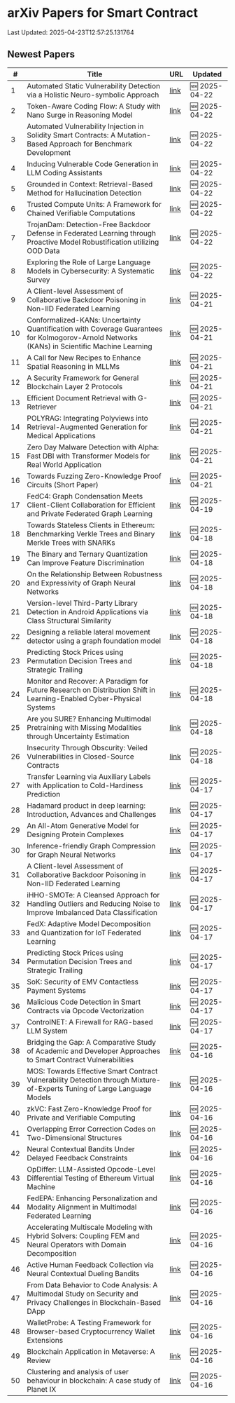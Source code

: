 # arXiv Papers for Smart Contract

Last Updated: 2025-04-23T12:57:25.131764

## Newest Papers

|\#|Title|URL|Updated|
|---|---|---|---|
|1|Automated Static Vulnerability Detection via a Holistic Neuro-symbolic Approach|[link](http://arxiv.org/abs/2504.16057v1)|🆕 2025-04-22|
|2|Token-Aware Coding Flow: A Study with Nano Surge in Reasoning Model|[link](http://arxiv.org/abs/2504.15989v1)|🆕 2025-04-22|
|3|Automated Vulnerability Injection in Solidity Smart Contracts: A Mutation-Based Approach for Benchmark Development|[link](http://arxiv.org/abs/2504.15948v1)|🆕 2025-04-22|
|4|Inducing Vulnerable Code Generation in LLM Coding Assistants|[link](http://arxiv.org/abs/2504.15867v1)|🆕 2025-04-22|
|5|Grounded in Context: Retrieval-Based Method for Hallucination Detection|[link](http://arxiv.org/abs/2504.15771v1)|🆕 2025-04-22|
|6|Trusted Compute Units: A Framework for Chained Verifiable Computations|[link](http://arxiv.org/abs/2504.15717v1)|🆕 2025-04-22|
|7|TrojanDam: Detection-Free Backdoor Defense in Federated Learning through Proactive Model Robustification utilizing OOD Data|[link](http://arxiv.org/abs/2504.15674v1)|🆕 2025-04-22|
|8|Exploring the Role of Large Language Models in Cybersecurity: A Systematic Survey|[link](http://arxiv.org/abs/2504.15622v1)|🆕 2025-04-22|
|9|A Client-level Assessment of Collaborative Backdoor Poisoning in Non-IID Federated Learning|[link](http://arxiv.org/abs/2504.12875v2)|🆕 2025-04-21|
|10|Conformalized-KANs: Uncertainty Quantification with Coverage Guarantees for Kolmogorov-Arnold Networks (KANs) in Scientific Machine Learning|[link](http://arxiv.org/abs/2504.15240v1)|🆕 2025-04-21|
|11|A Call for New Recipes to Enhance Spatial Reasoning in MLLMs|[link](http://arxiv.org/abs/2504.15037v1)|🆕 2025-04-21|
|12|A Security Framework for General Blockchain Layer 2 Protocols|[link](http://arxiv.org/abs/2504.14965v1)|🆕 2025-04-21|
|13|Efficient Document Retrieval with G-Retriever|[link](http://arxiv.org/abs/2504.14955v1)|🆕 2025-04-21|
|14|POLYRAG: Integrating Polyviews into Retrieval-Augmented Generation for Medical Applications|[link](http://arxiv.org/abs/2504.14917v1)|🆕 2025-04-21|
|15|Zero Day Malware Detection with Alpha: Fast DBI with Transformer Models for Real World Application|[link](http://arxiv.org/abs/2504.14886v1)|🆕 2025-04-21|
|16|Towards Fuzzing Zero-Knowledge Proof Circuits (Short Paper)|[link](http://arxiv.org/abs/2504.14881v1)|🆕 2025-04-21|
|17|FedC4: Graph Condensation Meets Client-Client Collaboration for Efficient and Private Federated Graph Learning|[link](http://arxiv.org/abs/2504.14188v1)|🆕 2025-04-19|
|18|Towards Stateless Clients in Ethereum: Benchmarking Verkle Trees and Binary Merkle Trees with SNARKs|[link](http://arxiv.org/abs/2504.14069v1)|🆕 2025-04-18|
|19|The Binary and Ternary Quantization Can Improve Feature Discrimination|[link](http://arxiv.org/abs/2504.13792v1)|🆕 2025-04-18|
|20|On the Relationship Between Robustness and Expressivity of Graph Neural Networks|[link](http://arxiv.org/abs/2504.13786v1)|🆕 2025-04-18|
|21|Version-level Third-Party Library Detection in Android Applications via Class Structural Similarity|[link](http://arxiv.org/abs/2504.13547v1)|🆕 2025-04-18|
|22|Designing a reliable lateral movement detector using a graph foundation model|[link](http://arxiv.org/abs/2504.13527v1)|🆕 2025-04-18|
|23|Predicting Stock Prices using Permutation Decision Trees and Strategic Trailing|[link](http://arxiv.org/abs/2504.12828v2)|🆕 2025-04-18|
|24|Monitor and Recover: A Paradigm for Future Research on Distribution Shift in Learning-Enabled Cyber-Physical Systems|[link](http://arxiv.org/abs/2504.13484v1)|🆕 2025-04-18|
|25|Are you SURE? Enhancing Multimodal Pretraining with Missing Modalities through Uncertainty Estimation|[link](http://arxiv.org/abs/2504.13465v1)|🆕 2025-04-18|
|26|Insecurity Through Obscurity: Veiled Vulnerabilities in Closed-Source Contracts|[link](http://arxiv.org/abs/2504.13398v1)|🆕 2025-04-18|
|27|Transfer Learning via Auxiliary Labels with Application to Cold-Hardiness Prediction|[link](http://arxiv.org/abs/2504.13142v1)|🆕 2025-04-17|
|28|Hadamard product in deep learning: Introduction, Advances and Challenges|[link](http://arxiv.org/abs/2504.13112v1)|🆕 2025-04-17|
|29|An All-Atom Generative Model for Designing Protein Complexes|[link](http://arxiv.org/abs/2504.13075v1)|🆕 2025-04-17|
|30|Inference-friendly Graph Compression for Graph Neural Networks|[link](http://arxiv.org/abs/2504.13034v1)|🆕 2025-04-17|
|31|A Client-level Assessment of Collaborative Backdoor Poisoning in Non-IID Federated Learning|[link](http://arxiv.org/abs/2504.12875v1)|🆕 2025-04-17|
|32|iHHO-SMOTe: A Cleansed Approach for Handling Outliers and Reducing Noise to Improve Imbalanced Data Classification|[link](http://arxiv.org/abs/2504.12850v1)|🆕 2025-04-17|
|33|FedX: Adaptive Model Decomposition and Quantization for IoT Federated Learning|[link](http://arxiv.org/abs/2504.12849v1)|🆕 2025-04-17|
|34|Predicting Stock Prices using Permutation Decision Trees and Strategic Trailing|[link](http://arxiv.org/abs/2504.12828v1)|🆕 2025-04-17|
|35|SoK: Security of EMV Contactless Payment Systems|[link](http://arxiv.org/abs/2504.12812v1)|🆕 2025-04-17|
|36|Malicious Code Detection in Smart Contracts via Opcode Vectorization|[link](http://arxiv.org/abs/2504.12720v1)|🆕 2025-04-17|
|37|ControlNET: A Firewall for RAG-based LLM System|[link](http://arxiv.org/abs/2504.09593v2)|🆕 2025-04-17|
|38|Bridging the Gap: A Comparative Study of Academic and Developer Approaches to Smart Contract Vulnerabilities|[link](http://arxiv.org/abs/2504.12443v1)|🆕 2025-04-16|
|39|MOS: Towards Effective Smart Contract Vulnerability Detection through Mixture-of-Experts Tuning of Large Language Models|[link](http://arxiv.org/abs/2504.12234v1)|🆕 2025-04-16|
|40|zkVC: Fast Zero-Knowledge Proof for Private and Verifiable Computing|[link](http://arxiv.org/abs/2504.12217v1)|🆕 2025-04-16|
|41|Overlapping Error Correction Codes on Two-Dimensional Structures|[link](http://arxiv.org/abs/2504.12142v1)|🆕 2025-04-16|
|42|Neural Contextual Bandits Under Delayed Feedback Constraints|[link](http://arxiv.org/abs/2504.12086v1)|🆕 2025-04-16|
|43|OpDiffer: LLM-Assisted Opcode-Level Differential Testing of Ethereum Virtual Machine|[link](http://arxiv.org/abs/2504.12034v1)|🆕 2025-04-16|
|44|FedEPA: Enhancing Personalization and Modality Alignment in Multimodal Federated Learning|[link](http://arxiv.org/abs/2504.12025v1)|🆕 2025-04-16|
|45|Accelerating Multiscale Modeling with Hybrid Solvers: Coupling FEM and Neural Operators with Domain Decomposition|[link](http://arxiv.org/abs/2504.11383v2)|🆕 2025-04-16|
|46|Active Human Feedback Collection via Neural Contextual Dueling Bandits|[link](http://arxiv.org/abs/2504.12016v1)|🆕 2025-04-16|
|47|From Data Behavior to Code Analysis: A Multimodal Study on Security and Privacy Challenges in Blockchain-Based DApp|[link](http://arxiv.org/abs/2504.11860v1)|🆕 2025-04-16|
|48|WalletProbe: A Testing Framework for Browser-based Cryptocurrency Wallet Extensions|[link](http://arxiv.org/abs/2504.11735v1)|🆕 2025-04-16|
|49|Blockchain Application in Metaverse: A Review|[link](http://arxiv.org/abs/2504.11730v1)|🆕 2025-04-16|
|50|Clustering and analysis of user behaviour in blockchain: A case study of Planet IX|[link](http://arxiv.org/abs/2504.11702v1)|🆕 2025-04-16|
